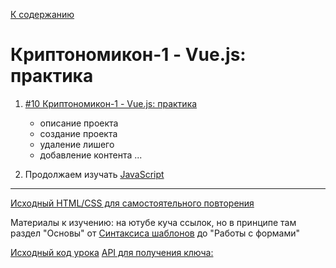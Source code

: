 [К содержанию](../readme.md#введение-в-web-разработку)

# Криптономикон-1 - Vue.js: практика

<!-- 39 мин -->

1. [#10 Криптономикон-1 - Vue.js: практика](https://www.youtube.com/watch?v=0MEpPU3rWCk)

    * описание проекта
    * создание проекта
    * удаление лишего
    * добавление контента
    ...

1. Продолжаем изучать [JavaScript](https://learn.javascript.ru/modules)

---

[Исходный HTML/CSS для самостоятельного повторения](https://gitlab.com/vuejs-club/youtube-course/cryptonomicon-html)

Материалы к изучению: на ютубе куча ссылок, но в принципе там раздел "Основы" от [Синтаксиса шаблонов](https://v3.ru.vuejs.org/ru/guide/template-syntax.html) до "Работы с формами"

[Исходный код урока](https://gitlab.com/vuejs-club/youtube-course/cryptonomicon/-/tree/lesson1)
[API для получения ключа:](https://www.cryptocompare.com/)
